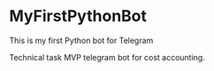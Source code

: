 # MyFirstPythonBot
This is my first Python bot for Telegram 

Technical task
MVP telegram bot for cost accounting.


